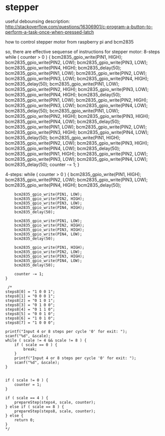 stepper
=======
useful debounsing description: 
http://stackoverflow.com/questions/16306901/c-program-a-button-to-perform-a-task-once-when-pressed-latch


how to control stepper motor from raspberry pi and bcm2835

so, there are effective sequense of instructions for stepper motor:
8-steps
    while ( counter > 0 ) {
        bcm2835_gpio_write(PIN1, HIGH);
        bcm2835_gpio_write(PIN2, LOW);
        bcm2835_gpio_write(PIN3, LOW);
        bcm2835_gpio_write(PIN4, HIGH);
        bcm2835_delay(50);
        bcm2835_gpio_write(PIN1, LOW);
        bcm2835_gpio_write(PIN2, LOW);
        bcm2835_gpio_write(PIN3, LOW);
        bcm2835_gpio_write(PIN4, HIGH);
        bcm2835_delay(50);
        bcm2835_gpio_write(PIN1, LOW);
        bcm2835_gpio_write(PIN2, HIGH);
        bcm2835_gpio_write(PIN3, LOW);
        bcm2835_gpio_write(PIN4, HIGH);
        bcm2835_delay(50);
        bcm2835_gpio_write(PIN1, LOW);
        bcm2835_gpio_write(PIN2, HIGH);
        bcm2835_gpio_write(PIN3, LOW);
        bcm2835_gpio_write(PIN4, LOW);
        bcm2835_delay(50);
        bcm2835_gpio_write(PIN1, LOW);
        bcm2835_gpio_write(PIN2, HIGH);
        bcm2835_gpio_write(PIN3, HIGH);
        bcm2835_gpio_write(PIN4, LOW);
        bcm2835_delay(50);
        bcm2835_gpio_write(PIN1, LOW);
        bcm2835_gpio_write(PIN2, LOW);
        bcm2835_gpio_write(PIN3, HIGH);
        bcm2835_gpio_write(PIN4, LOW);
        bcm2835_delay(50);
        bcm2835_gpio_write(PIN1, HIGH);
        bcm2835_gpio_write(PIN2, LOW);
        bcm2835_gpio_write(PIN3, HIGH);
        bcm2835_gpio_write(PIN4, LOW);
        bcm2835_delay(50);
        bcm2835_gpio_write(PIN1, HIGH);
        bcm2835_gpio_write(PIN2, LOW);
        bcm2835_gpio_write(PIN3, LOW);
        bcm2835_gpio_write(PIN4, LOW);
        bcm2835_delay(50);
        counter -= 1;
    }
    
4-steps:
    while ( counter > 0 ) {
        bcm2835_gpio_write(PIN1, HIGH);
        bcm2835_gpio_write(PIN2, LOW);
        bcm2835_gpio_write(PIN3, LOW);
        bcm2835_gpio_write(PIN4, HIGH);
        bcm2835_delay(50);

        bcm2835_gpio_write(PIN1, LOW);
        bcm2835_gpio_write(PIN2, HIGH);
        bcm2835_gpio_write(PIN3, LOW);
        bcm2835_gpio_write(PIN4, HIGH);
        bcm2835_delay(50);

        bcm2835_gpio_write(PIN1, LOW);
        bcm2835_gpio_write(PIN2, HIGH);
        bcm2835_gpio_write(PIN3, HIGH);
        bcm2835_gpio_write(PIN4, LOW);
        bcm2835_delay(50);

        bcm2835_gpio_write(PIN1, HIGH);
        bcm2835_gpio_write(PIN2, LOW);
        bcm2835_gpio_write(PIN3, HIGH);
        bcm2835_gpio_write(PIN4, LOW);
        bcm2835_delay(50);

        counter -= 1;
    }
    
     /*
    steps8[0] = "1 0 0 1";
    steps8[1] = "0 0 0 1";
    steps8[2] = "0 1 0 1";
    steps8[3] = "0 1 0 0";
    steps8[4] = "0 1 1 0";
    steps8[5] = "0 0 1 0";
    steps8[6] = "1 0 1 0";
    steps8[7] = "1 0 0 0";
    
    printf("Input 4 or 8 steps per cycle '0' for exit: ");
    scanf("%d", &scale);
    while ( scale != 4 && scale != 8 ) {
        if ( scale == 0 ) {
            break;
        }
        printf("Input 4 or 8 steps per cycle '0' for exit: ");
        scanf("%d", &scale);
    }
    

    if ( scale != 0 ) {
        counter = 1;
    }
    
    if ( scale == 4 ) {
        prepareStep(steps4, scale, counter);
    } else if ( scale == 8 ) {
        prepareStep(steps8, scale, counter);
    } else {
        return 0;
    }
    */
